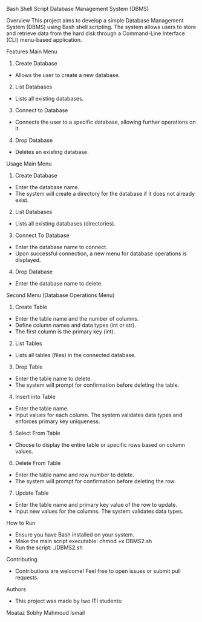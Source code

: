 Bash Shell Script Database Management System (DBMS)

Overview
This project aims to develop a simple Database Management System (DBMS) using Bash shell scripting. The system allows users to store and retrieve data from the hard disk through a Command-Line Interface (CLI) menu-based application.

Features
Main Menu

1. Create Database
- Allows the user to create a new database.
2. List Databases
- Lists all existing databases.
3. Connect to Database
- Connects the user to a specific database, allowing further operations on it.
4. Drop Database
- Deletes an existing database.

Usage
Main Menu
1. Create Database
- Enter the database name.
- The system will create a directory for the database if it does not already exist.

2. List Databases
- Lists all existing databases (directories).
  
3. Connect To Database
- Enter the database name to connect.
- Upon successful connection, a new menu for database operations is displayed.
  
4. Drop Database
- Enter the database name to delete.

Second Menu (Database Operations Menu)
1. Create Table
- Enter the table name and the number of columns.
- Define column names and data types (int or str).
- The first column is the primary key (int).

2. List Tables
- Lists all tables (files) in the connected database.

3. Drop Table
- Enter the table name to delete.
- The system will prompt for confirmation before deleting the table.

4. Insert into Table
- Enter the table name.
- Input values for each column. The system validates data types and enforces primary key uniqueness.

5. Select From Table
- Choose to display the entire table or specific rows based on column values.

6. Delete From Table
- Enter the table name and row number to delete.
- The system will prompt for confirmation before deleting the row.

7. Update Table
- Enter the table name and primary key value of the row to update.
- Input new values for the columns. The system validates data types.

How to Run
- Ensure you have Bash installed on your system.
- Make the main script executable:
    chmod +x DBMS2.sh
- Run the script:
    ./DBMS2.sh

Contributing
- Contributions are welcome! Feel free to open issues or submit pull requests.

Authors
- This project was made by two ITI students:

Moataz Sobhy
Mahmoud Ismail

